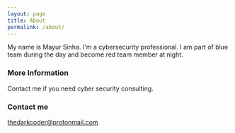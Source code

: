 ```yaml
---
layout: page
title: About
permalink: /about/
---
```


My name is Mayur Sinha. I'm a cybersecurity professional. I am part of blue team during the day and become red team member at night. 

### More Information

Contact me if you need cyber security consulting.

### Contact me

[thedarkcoder@protonmail.com](mailto:thedarkcoder@protonmail.com)

